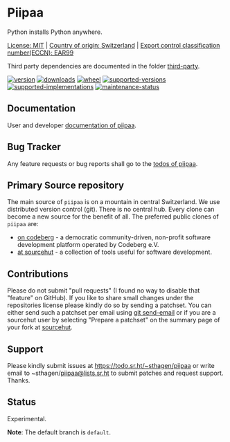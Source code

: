 # Piipaa

Python installs Python anywhere.

[License: MIT](https://git.sr.ht/~sthagen/piipaa/tree/default/item/LICENSE) | 
[Country of origin: Switzerland](https://git.sr.ht/~sthagen/piipaa/tree/default/item/COUNTRY-OF-ORIGIN) | 
[Export control classification number(ECCN): EAR99](https://git.sr.ht/~sthagen/piipaa/tree/default/item/EXPORT-CONTROL-CLASSIFICATION-NUMBER)

Third party dependencies are documented in the folder [third-party](docs/third-party/README.md).

[![version](https://img.shields.io/pypi/v/piipaa.svg?style=flat)](https://pypi.python.org/pypi/piipaa/)
[![downloads](https://static.pepy.tech/badge/piipaa/month)](https://pepy.tech/project/piipaa)
[![wheel](https://img.shields.io/pypi/wheel/piipaa.svg?style=flat)](https://pypi.python.org/pypi/piipaa/)
[![supported-versions](https://img.shields.io/pypi/pyversions/piipaa.svg?style=flat)](https://pypi.python.org/pypi/piipaa/)
[![supported-implementations](https://img.shields.io/pypi/implementation/piipaa.svg?style=flat)](https://pypi.python.org/pypi/piipaa/)
[![maintenance-status](https://img.shields.io/github/commit-activity/y/sthagen/piipaa.svg?style=flat)](https://git.sr.ht/~sthagen/piipaa/log)

## Documentation

User and developer [documentation of piipaa](https://codes.dilettant.life/docs/piipaa).

## Bug Tracker

Any feature requests or bug reports shall go to the [todos of piipaa](https://todo.sr.ht/~sthagen/piipaa).

## Primary Source repository

The main source of `piipaa` is on a mountain in central Switzerland.
We use distributed version control (git).
There is no central hub.
Every clone can become a new source for the benefit of all.
The preferred public clones of `piipaa` are:

* [on codeberg](https://codeberg.org/sthagen/piipaa) - a democratic community-driven, non-profit software development platform operated by Codeberg e.V.
* [at sourcehut](https://git.sr.ht/~sthagen/piipaa) - a collection of tools useful for software development.

## Contributions

Please do not submit "pull requests" (I found no way to disable that "feature" on GitHub).
If you like to share small changes under the repositories license please kindly do so by sending a patchset.
You can either send such a patchset per email using [git send-email](https://git-send-email.io) or 
if you are a sourcehut user by selecting "Prepare a patchset" on the summary page of your fork at [sourcehut](https://git.sr.ht/).

## Support

Please kindly submit issues at https://todo.sr.ht/~sthagen/piipaa or write email to ~sthagen/piipaa@lists.sr.ht to submit patches and request support. Thanks.

## Status

Experimental.

**Note**: The default branch is `default`.
